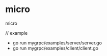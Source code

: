# micro
micro

// example
* go run mygrpc/examples/server/server.go
* go run mygrpc/examples/client/client.go
